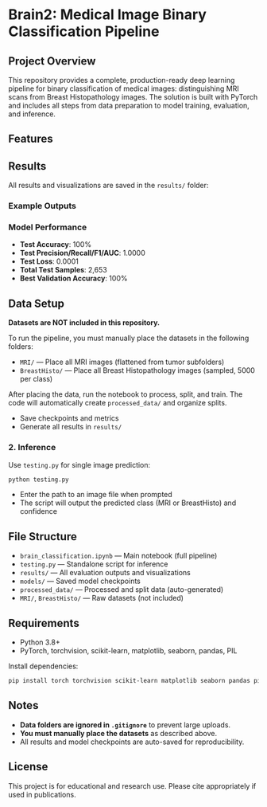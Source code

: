 # Brain2: Medical Image Binary Classification Pipeline

## Project Overview
This repository provides a complete, production-ready deep learning pipeline for binary classification of medical images: distinguishing MRI scans from Breast Histopathology images. The solution is built with PyTorch and includes all steps from data preparation to model training, evaluation, and inference.

## Features

## Results
All results and visualizations are saved in the `results/` folder:

### Example Outputs


### Model Performance
- **Test Accuracy**: 100%
- **Test Precision/Recall/F1/AUC**: 1.0000
- **Test Loss**: 0.0001
- **Total Test Samples**: 2,653
- **Best Validation Accuracy**: 100%

## Data Setup
**Datasets are NOT included in this repository.**

To run the pipeline, you must manually place the datasets in the following folders:
- `MRI/` — Place all MRI images (flattened from tumor subfolders)
- `BreastHisto/` — Place all Breast Histopathology images (sampled, 5000 per class)

After placing the data, run the notebook to process, split, and train. The code will automatically create `processed_data/` and organize splits.

- Save checkpoints and metrics
- Generate all results in `results/`

### 2. Inference
Use `testing.py` for single image prediction:
```bash
python testing.py
```
- Enter the path to an image file when prompted
- The script will output the predicted class (MRI or BreastHisto) and confidence

## File Structure
- `brain_classification.ipynb` — Main notebook (full pipeline)
- `testing.py` — Standalone script for inference
- `results/` — All evaluation outputs and visualizations
- `models/` — Saved model checkpoints
- `processed_data/` — Processed and split data (auto-generated)
- `MRI/`, `BreastHisto/` — Raw datasets (not included)

## Requirements
- Python 3.8+
- PyTorch, torchvision, scikit-learn, matplotlib, seaborn, pandas, PIL

Install dependencies:
```bash
pip install torch torchvision scikit-learn matplotlib seaborn pandas pillow tqdm
```

## Notes
- **Data folders are ignored in `.gitignore`** to prevent large uploads.
- **You must manually place the datasets** as described above.
- All results and model checkpoints are auto-saved for reproducibility.

## License
This project is for educational and research use. Please cite appropriately if used in publications.
